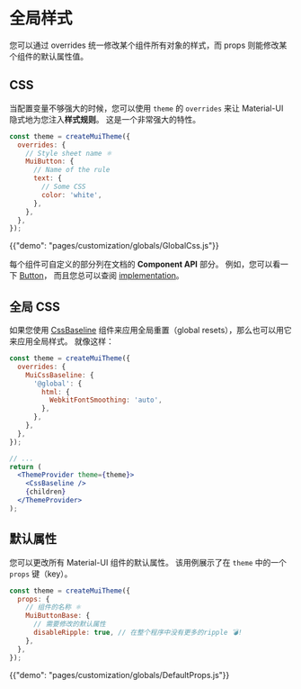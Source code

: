 # 全局样式

<p class="description">您可以通过 overrides 统一修改某个组件所有对象的样式，而 props 则能修改某个组件的默认属性值。</p>

## CSS

当配置变量不够强大的时候，您可以使用 `theme` 的 `overrides` 来让 Material-UI 隐式地为您注入**样式规则**。 这是一个非常强大的特性。

```js
const theme = createMuiTheme({
  overrides: {
    // Style sheet name ⚛️
    MuiButton: {
      // Name of the rule
      text: {
        // Some CSS
        color: 'white',
      },
    },
  },
});
```

{{"demo": "pages/customization/globals/GlobalCss.js"}}

每个组件可自定义的部分列在文档的 **Component API** 部分。 例如，您可以看一下 [Button](/api/button/#css)， 而且您总可以查阅 [implementation](https://github.com/mui-org/material-ui/blob/master/packages/material-ui/src/Button/Button.js)。

## 全局 CSS

如果您使用 [CssBaseline](/components/css-baseline/) 组件来应用全局重置（global resets），那么也可以用它来应用全局样式。 就像这样：

```jsx
const theme = createMuiTheme({
  overrides: {
    MuiCssBaseline: {
      '@global': {
        html: {
          WebkitFontSmoothing: 'auto',
        },
      },
    },
  },
});

// ...
return (
  <ThemeProvider theme={theme}>
    <CssBaseline />
    {children}
  </ThemeProvider>
);
```

## 默认属性

您可以更改所有 Material-UI 组件的默认属性。 该用例展示了在 `theme` 中的一个 `props` 键（key）。 

```js
const theme = createMuiTheme({
  props: {
    // 组件的名称 ⚛️
    MuiButtonBase: {
      // 需要修改的默认属性
      disableRipple: true, // 在整个程序中没有更多的ripple 💣!
    },
  },
});
```

{{"demo": "pages/customization/globals/DefaultProps.js"}}